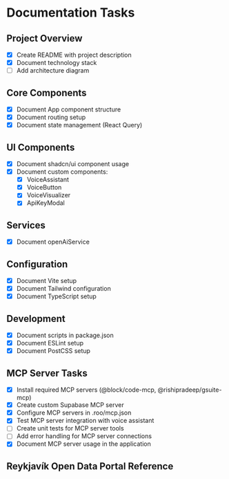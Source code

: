 # Documentation Tasks

## Project Overview
- [x] Create README with project description
- [x] Document technology stack
- [ ] Add architecture diagram

## Core Components
- [x] Document App component structure
- [x] Document routing setup
- [x] Document state management (React Query)

## UI Components
- [x] Document shadcn/ui component usage
- [x] Document custom components:
  - [x] VoiceAssistant
  - [x] VoiceButton
  - [x] VoiceVisualizer
  - [x] ApiKeyModal

## Services
- [x] Document openAiService

## Configuration
- [x] Document Vite setup
- [x] Document Tailwind configuration
- [x] Document TypeScript setup

## Development
- [x] Document scripts in package.json
- [x] Document ESLint setup
- [x] Document PostCSS setup

## MCP Server Tasks
- [x] Install required MCP servers (@block/code-mcp, @rishipradeep/gsuite-mcp)
- [x] Create custom Supabase MCP server
- [x] Configure MCP servers in .roo/mcp.json
- [x] Test MCP server integration with voice assistant
- [ ] Create unit tests for MCP server tools
- [ ] Add error handling for MCP server connections
- [x] Document MCP server usage in the application

## Reykjavík Open Data Portal Reference
